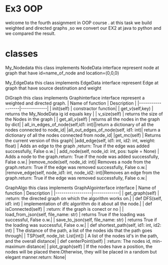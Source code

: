 # Ex3 OOP
welcome to the fourth assignment in OOP course .
at this task we build weighted and directed graphs ,so we 
convert our EX2 at java to python and we compared the result.

# classes 
My_Nodedata
  this class implements NodeData interface represent node at graph
  that have id=name_of_node and location=(0,0,0) 
  
 My_EdgeData
 this class implements EdgeData interface represent Edge at graph
 that have source destination and weight
 
 DiGraph
  this class implements Graphinterface interface represent a weighted
  and directed graph.
  | Name of function | Description |
  |------------------|-------------|
  | init(self)       | constractor function|
  | get_v(self,key)  | returns the My_NodeData ig id equals key |
  | v_size(self)     | returns the size of the Nodes in the graph |
  | get_all_v(self)  | returns all the nodes in the graph by dict|
  | all_in_edges_of_node(self,id1: int)||return a dictionary of all the nodes connected to node_id|
  |all_out_edges_of_node(self, id1: int)| return a dictionary of all the nodes connected from node_id|
  |get_mc(self) | Returns the current version of this graph|
  |add_edge(self, id1: int, id2: int, weight: float) | Adds an edge to the graph ,return: True if the edge was added successfully, False o.w.|
  | add_node(self, node_id: int, pos: tuple = None) |   Adds a node to the graph.return: True if the node was added successfully, False o.w.|
  |remove_node(self, node_id: int)| Removes a node from the graph.return: True if the edge was removed successfully, False o.w.|
  |remove_edge(self, node_id1: int, node_id2: int)|Removes an edge from the graph.return: True if the edge was removed successfully, False o.w.|
  
  GraphAlgo
   this class implements GraphAlgointerface interface 
    | Name of function | Description |
  |------------------|-------------|
  | get_graph(self)       | :return: the directed graph on which the algorithm works on.|
  | def DFS(self, id1: int)     | implementation of dfc algorithm do it about all the node.| 
  |  def isConnected(self) | :return: if the graph is conect or no |
  | load_from_json(self, file_name: str)      | returns True if the loading was successful, False o.w.|
  |  save_to_json(self, file_name: str)      |  returns True if the loading was successful, False o.w.|
  |  def shortest_path(self, id1: int, id2: int)       |  The distance of the path, a list of the nodes ids that the path goes through|
  | TSP(self, node_lst: List[int])     |  A list of the nodes id's in the path, and the overall distance|
  |  def centerPoint(self)    | :return: The nodes id, min-maximum distance|
  |  plot_graph(self)     |  If the nodes have a position, the nodes will be placed there.Otherwise, they will be placed in a random but elegant manner.return: None|
        
   
